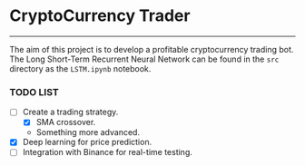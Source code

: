 # CryptoCurrency Trader
  ---
  The aim of this project is to develop a profitable cryptocurrency trading bot. The Long Short-Term Recurrent Neural Network can be found in the `src` directory as the `LSTM.ipynb` notebook.
  
  ### TODO LIST
  - [ ] Create a trading strategy.
    - [X] SMA crossover.
    - Something more advanced.
  - [X] Deep learning for price prediction.
  - [ ] Integration with Binance for real-time testing.